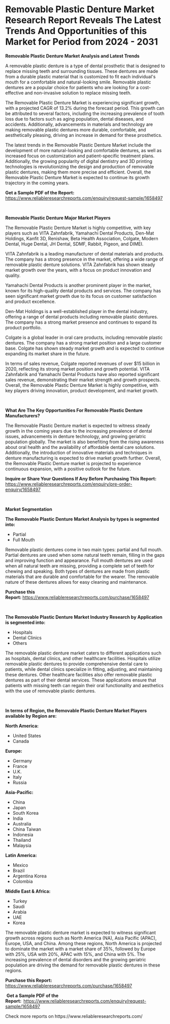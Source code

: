 <p><h1>Removable Plastic Denture Market Research Report Reveals The Latest Trends And Opportunities of this Market for Period from 2024 - 2031</h1></p><p><strong>Removable Plastic Denture Market Analysis and Latest Trends</strong></p>
<p><p>A removable plastic denture is a type of dental prosthetic that is designed to replace missing teeth and surrounding tissues. These dentures are made from a durable plastic material that is customized to fit each individual's mouth for a comfortable and natural-looking smile. Removable plastic dentures are a popular choice for patients who are looking for a cost-effective and non-invasive solution to replace missing teeth.</p><p>The Removable Plastic Denture Market is experiencing significant growth, with a projected CAGR of 13.2% during the forecast period. This growth can be attributed to several factors, including the increasing prevalence of tooth loss due to factors such as aging population, dental diseases, and accidents. Additionally, advancements in materials and technology are making removable plastic dentures more durable, comfortable, and aesthetically pleasing, driving an increase in demand for these prosthetics.</p><p>The latest trends in the Removable Plastic Denture Market include the development of more natural-looking and comfortable dentures, as well as increased focus on customization and patient-specific treatment plans. Additionally, the growing popularity of digital dentistry and 3D printing technologies is revolutionizing the design and production of removable plastic dentures, making them more precise and efficient. Overall, the Removable Plastic Denture Market is expected to continue its growth trajectory in the coming years.</p></p>
<p><strong>Get a Sample PDF of the Report:&nbsp;</strong> <a href="https://www.reliableresearchreports.com/enquiry/request-sample/1658497">https://www.reliableresearchreports.com/enquiry/request-sample/1658497</a></p>
<p>&nbsp;</p>
<p><strong>Removable Plastic Denture Major Market Players</strong></p>
<p><p>The Removable Plastic Denture Market is highly competitive, with key players such as VITA Zahnfabrik, Yamahachi Dental Products, Den-Mat Holdings, Kanfit 3D, Renishaw, Beta Health Association, Colgate, Modern Dental, Huge Dental, JH Dental, SDMF, Rabbit, Pigeon, and DIMEI.</p><p>VITA Zahnfabrik is a leading manufacturer of dental materials and products. The company has a strong presence in the market, offering a wide range of removable plastic denture solutions. VITA Zahnfabrik has shown steady market growth over the years, with a focus on product innovation and quality.</p><p>Yamahachi Dental Products is another prominent player in the market, known for its high-quality dental products and services. The company has seen significant market growth due to its focus on customer satisfaction and product excellence.</p><p>Den-Mat Holdings is a well-established player in the dental industry, offering a range of dental products including removable plastic dentures. The company has a strong market presence and continues to expand its product portfolio.</p><p>Colgate is a global leader in oral care products, including removable plastic dentures. The company has a strong market position and a large customer base. Colgate has shown steady market growth and is expected to continue expanding its market share in the future.</p><p>In terms of sales revenue, Colgate reported revenues of over $15 billion in 2020, reflecting its strong market position and growth potential. VITA Zahnfabrik and Yamahachi Dental Products have also reported significant sales revenue, demonstrating their market strength and growth prospects. Overall, the Removable Plastic Denture Market is highly competitive, with key players driving innovation, product development, and market growth.</p></p>
<p>&nbsp;</p>
<p><strong>What Are The Key Opportunities For Removable Plastic Denture Manufacturers?</strong></p>
<p><p>The Removable Plastic Denture market is expected to witness steady growth in the coming years due to the increasing prevalence of dental issues, advancements in denture technology, and growing geriatric population globally. The market is also benefiting from the rising awareness about oral health and the availability of affordable dental care solutions. Additionally, the introduction of innovative materials and techniques in denture manufacturing is expected to drive market growth further. Overall, the Removable Plastic Denture market is projected to experience continuous expansion, with a positive outlook for the future.</p></p>
<p><strong>Inquire or Share Your Questions If Any Before Purchasing This Report:</strong> <a href="https://www.reliableresearchreports.com/enquiry/pre-order-enquiry/1658497">https://www.reliableresearchreports.com/enquiry/pre-order-enquiry/1658497</a></p>
<p>&nbsp;</p>
<p><strong>Market Segmentation</strong></p>
<p><strong>The Removable Plastic Denture Market Analysis by types is segmented into:</strong></p>
<p><ul><li>Partial</li><li>Full Mouth</li></ul></p>
<p><p>Removable plastic dentures come in two main types: partial and full mouth. Partial dentures are used when some natural teeth remain, filling in the gaps and improving function and appearance. Full mouth dentures are used when all natural teeth are missing, providing a complete set of teeth for chewing and speaking. Both types of dentures are made from plastic materials that are durable and comfortable for the wearer. The removable nature of these dentures allows for easy cleaning and maintenance.</p></p>
<p><strong>Purchase this Report:&nbsp;</strong><a href="https://www.reliableresearchreports.com/purchase/1658497">https://www.reliableresearchreports.com/purchase/1658497</a></p>
<p>&nbsp;</p>
<p><strong>The Removable Plastic Denture Market Industry Research by Application is segmented into:</strong></p>
<p><ul><li>Hospitals</li><li>Dental Clinics</li><li>Others</li></ul></p>
<p><p>The removable plastic denture market caters to different applications such as hospitals, dental clinics, and other healthcare facilities. Hospitals utilize removable plastic dentures to provide comprehensive dental care to patients, while dental clinics specialize in fitting, adjusting, and maintaining these dentures. Other healthcare facilities also offer removable plastic dentures as part of their dental services. These applications ensure that patients with missing teeth can regain their oral functionality and aesthetics with the use of removable plastic dentures.</p></p>
<p>&nbsp;</p>
<p><strong>In terms of Region, the Removable Plastic Denture Market Players available by Region are:</strong></p>
<p>
    <p> <strong> North America: </strong>
        <ul>
            <li>United States</li>
            <li>Canada</li>
        </ul>
        </p> 
    <p> <strong> Europe: </strong>
        <ul>
            <li>Germany</li>
            <li>France</li>
            <li>U.K.</li>
            <li>Italy</li>
            <li>Russia</li>
        </ul>
        </p> 
    <p> <strong> Asia-Pacific: </strong>
        <ul>
            <li>China</li>
            <li>Japan</li>
            <li>South Korea</li>
            <li>India</li>
            <li>Australia</li>
            <li>China Taiwan</li>
            <li>Indonesia</li>
            <li>Thailand</li>
            <li>Malaysia</li>
        </ul>
        </p> 
    <p> <strong> Latin America: </strong>
        <ul>
            <li>Mexico</li>
            <li>Brazil</li>
            <li>Argentina Korea</li>
            <li>Colombia</li>
        </ul>
        </p> 
    <p> <strong> Middle East & Africa: </strong>
        <ul>
            <li>Turkey</li>
            <li>Saudi</li>
            <li>Arabia</li>
            <li>UAE</li>
            <li>Korea</li>
        </ul>
    </p>
    </p>
<p><p>The removable plastic denture market is expected to witness significant growth across regions such as North America (NA), Asia Pacific (APAC), Europe, USA, and China. Among these regions, North America is projected to dominate the market with a market share of 35%, followed by Europe with 25%, USA with 20%, APAC with 15%, and China with 5%. The increasing prevalence of dental disorders and the growing geriatric population are driving the demand for removable plastic dentures in these regions.</p></p>
<p><strong>Purchase this Report: </strong><a href="https://www.reliableresearchreports.com/purchase/1658497">https://www.reliableresearchreports.com/purchase/1658497</a></p>
<p>&nbsp;<strong>Get a Sample PDF of the Report:&nbsp;&nbsp;</strong><a href="https://www.reliableresearchreports.com/enquiry/request-sample/1658497">https://www.reliableresearchreports.com/enquiry/request-sample/1658497</a></p>
<p><strong></strong></p>
<p>Check more reports on https://www.reliableresearchreports.com/</p>